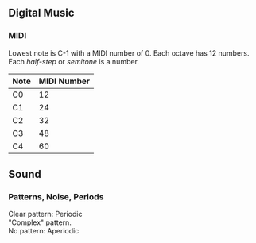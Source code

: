 ## Digital Music

### MIDI

Lowest note is C-1 with a MIDI number of 0. Each octave has 12 numbers. Each _half-step_ or _semitone_ is a number.

Note | MIDI Number
--- | ---
C0 | 12
C1 | 24
C2 | 32
C3 | 48
C4 | 60

[](./steps.png)

## Sound

### Patterns, Noise, Periods

Clear pattern: Periodic  
"Complex" pattern.  
No pattern: Aperiodic  
